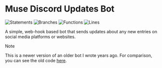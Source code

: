 # Muse Discord Updates Bot

![Statements](https://img.shields.io/badge/statements-73.81%25-red.svg?style=flat)
![Branches](https://img.shields.io/badge/branches-80.62%25-yellow.svg?style=flat)
![Functions](https://img.shields.io/badge/functions-85.18%25-yellow.svg?style=flat)
![Lines](https://img.shields.io/badge/lines-73.81%25-red.svg?style=flat)

A simple, web-hook based bot that sends updates about any new entries on social media platforms or websites.

> [!NOTE]  
> This is a newer version of an older bot I wrote years ago. For comparison, you can see the old code [here](https://github.com/ncla/muse-data-bank).
